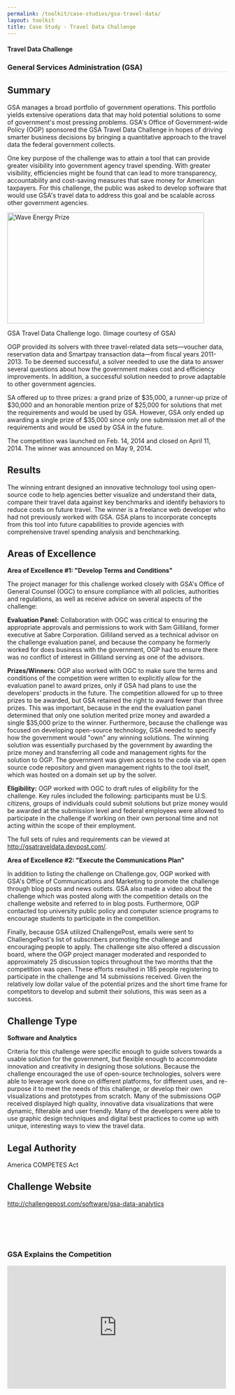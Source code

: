 ```yaml
---
permalink: /toolkit/case-studies/gsa-travel-data/
layout: toolkit
title: Case Study - Travel Data Challenge
---
```

<div class="grid-container padding-bottom-5">
  <div id="page-wrap">
    <div class="usa-grid">
      <article class="portfolio-article usa-prose usa-grid-full" id="9335" itemscope="" itemtype="http://schema.org/CreativeWork">
        <div class="portfolio-item-content">
          <figure class="media-wrap usa-grid-full">
          </figure>
          <section class="article-body-wrap usa-prose desktop:grid-col-9">
            <section class="portfolio-detail-description">
              <div class="body-text clearfix" itemprop="description">
                <h1>Travel Data Challenge</h1>
                <h3 style="border-bottom: 1px solid #e4e4e4;">General Services Administration (GSA)</h3>
                <h2>Summary</h2>
                <p>GSA manages a broad portfolio of government operations. This portfolio yields extensive operations data that may hold potential solutions to some of government's most pressing problems. GSA's Office of Government-wide Policy (OGP) sponsored the GSA Travel Data Challenge in hopes of driving smarter business decisions by bringing a quantitative approach to the travel data the federal government collects.</p>
                <p>One key purpose of the challenge was to attain a tool that can provide greater visibility into government agency travel spending. With greater visibility, efficiencies might be found that can lead to more transparency, accountability and cost-saving measures that save money for American taxpayers. For this challenge, the public was asked to develop software that would use GSA's travel data to address this goal and be scalable across other government agencies.</p>
                <!--Feature Image-->
                <div class="wp-caption alignleft" style="max-width: 460px">
                  <a href="{{ site.baseurl }}/assets/images/toolkit/case-studies/GSA-Travel-Data-Challenge-1024x576-768x432.jpg">
                    <img class="wp-image-9360" src="{{ site.baseurl }}/assets/images/toolkit/case-studies/GSA-Travel-Data-Challenge-1024x576-768x432.jpg" alt="Wave Energy Prize" sizes="(max-width: 450) 100vw, 450" width="450" height="253" />
                  </a>
                  <p class="wp-caption-text mt-0">GSA Travel Data Challenge logo. (Iimage courtesy of GSA)</p>
                  <!-- <p class="wp-caption-text">Hidden Signals Challenge Logo</p> -->
                </div>
                <p>OGP provided its solvers with three travel-related data sets—voucher data, reservation data and Smartpay transaction data—from fiscal years 2011-2013. To be deemed successful, a solver needed to use the data to answer several questions about how the government makes cost and efficiency improvements. In addition, a successful solution needed to prove adaptable to other government agencies.</p>
                <p>SA offered up to three prizes: a grand prize of $35,000, a runner-up prize of $30,000 and an honorable mention prize of $25,000 for solutions that met the requirements and would be used by GSA. However, GSA only ended up awarding a single prize of $35,000 since only one submission met all of the requirements and would be used by GSA in the future.</p>
                <p>The competition was launched on Feb. 14, 2014 and closed on April 11, 2014. The winner was announced on May 9, 2014.</p>
                <h2>Results</h2>
                <p>The winning entrant designed an innovative technology tool using open-source code to help agencies better visualize and understand their data, compare their travel data against key benchmarks and identify behaviors to reduce costs on future travel. The winner is a freelance web developer who had not previously worked with GSA.  GSA plans to incorporate concepts from this tool into future capabilities to provide agencies with comprehensive travel spending analysis and benchmarking.</p>
                <h2>Areas of Excellence</h2>
                <p><strong>Area of Excellence #1: "Develop Terms and Conditions"</strong></p>
                <p>The project manager for this challenge worked closely with GSA's Office of General Counsel (OGC) to ensure compliance with all policies, authorities and regulations, as well as receive advice on several aspects of the challenge:</p>
                <p><b>Evaluation Panel:</b> Collaboration with OGC was critical to ensuring the appropriate approvals and permissions to work with Sam Gilliland, former executive at Sabre Corporation. Gilliland served as a technical advisor on the challenge evaluation panel, and because the company he formerly worked for does business with the government, OGP had to ensure there was no conflict of interest in Gilliland serving as one of the advisors.</p>
                <p><b>Prizes/Winners:</b> OGP also worked with OGC to make sure the terms and conditions of the competition were written to explicitly allow for the evaluation panel to award prizes, only if GSA had plans to use the developers' products in the future. The competition allowed for up to three prizes to be awarded, but GSA retained the right to award fewer than three prizes. This was important, because in the end the evaluation panel determined that only one solution merited prize money and awarded a single $35,000 prize to the winner. Furthermore, because the challenge was focused on developing open-source technology, GSA needed to specify how the government would "own" any winning solutions.  The winning solution was essentially purchased by the government by awarding the prize money and transferring all code and management rights for the solution to OGP. The government was given access to the code via an open source code repository and given management rights to the tool itself, which was hosted on a domain set up by the solver.</p>
                <p><b>Eligibility:</b> OGP worked with OGC to draft rules of eligibility for the challenge. Key rules included the following: participants must be U.S. citizens, groups of individuals could submit solutions but prize money would be awarded at the submission level and federal employees were allowed to participate in the challenge if working on their own personal time and not acting within the scope of their employment.</p>
                <p>The full sets of rules and requirements can be viewed at <a href="http://gsatraveldata.devpost.com/">http://gsatraveldata.devpost.com/</a>.</p>
                <p><b>Area of Excellence #2: "Execute the Communications Plan"</b></p>
                <p>In addition to listing the challenge on Challenge.gov, OGP worked with GSA's Office of Communications and Marketing to promote the challenge through blog posts and news outlets. GSA also made a video about the challenge which was posted along with the competition details on the challenge website and referred to in blog posts. Furthermore, OGP contacted top university public policy and computer science programs to encourage students to participate in the competition.</p>
                <p>Finally, because GSA utilized ChallengePost, emails were sent to ChallengePost's list of subscribers promoting the challenge and encouraging people to apply. The challenge site also offered a discussion board, where the OGP project manager moderated and responded to approximately 25 discussion topics throughout the two months that the competition was open. These efforts resulted in 185 people registering to participate in the challenge and 14 submissions received. Given the relatively low dollar value of the potential prizes and the short time frame for competitors to develop and submit their solutions, this was seen as a success.</p>
                <h2>Challenge Type</h2>
                <p><b>Software and Analytics</b></p>
                <p>Criteria for this challenge were specific enough to guide solvers towards a usable solution for the government, but flexible enough to accommodate innovation and creativity in designing those solutions. Because the challenge encouraged the use of open-source technologies, solvers were able to leverage work done on different platforms, for different uses, and re-purpose it to meet the needs of this challenge, or develop their own visualizations and prototypes from scratch. Many of the submissions OGP received displayed high quality, innovative data visualizations that were dynamic, filterable and user friendly. Many of the developers were able to use graphic design techniques and digital best practices to come up with unique, interesting ways to view the travel data.</p>
                <h2>Legal Authority</h2>
                <p>America COMPETES Act</p>
                <h2>Challenge Website</h2>
                <p><a href="http://challengepost.com/software/gsa-data-analytics">http://challengepost.com/software/gsa-data-analytics</a>
                </p>
              </div>
            </section>
            <section class="grid-container">
              <div class="usa-grid">
                <div class="blank_spacer usa-grid-full " style="height:30px;"></div>
              </div>
            </section>
            <section class="grid-container">
              <div class="usa-grid">
                <div class="blank_spacer usa-grid-full " style="height:30px;"></div>
              </div>
            </section>
            <section class="grid-container">
              <div class="usa-grid">
                <div class="spb_video_widget spb_content_element usa-grid-full">
                  <div class="spb_wrapper">
                    <h3 class="spb-heading spb_video_heading"><span>GSA Explains the Competition</span>
                    </h3>
                    <div class="sf-video-wrap">
                      <iframe src="https://www.youtube.com/embed/r3jEx0dwIcQ?feature=oembed" allowfullscreen="" width="500" height="281" frameborder="0"></iframe>
                    </div>
                  </div>
                </div>
              </div>
            </section>
          </section>
        </div>
      </article>
    </div>
  </div>
</div>